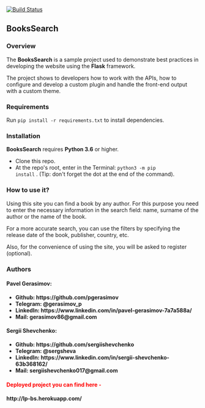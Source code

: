 [![Build Status](https://travis-ci.org/pgerasimov/books_search.svg?branch=master)](https://travis-ci.org/pgerasimov/books_search)

<h2>BooksSearch</h2>

<h3>Overview</h3>

The <b>BooksSearch</b> is a sample project used to demonstrate best practices in developing the website using the <b>Flask</b> framework.

The project shows to developers how to work with the APIs, how to configure and develop a custom plugin and handle the front-end output with a custom theme.


<h3>Requirements</h3>

Run <code>pip install -r requirements.txt</code> to install dependencies.


<h3>Installation</h3>

<b>BooksSearch</b> requires <b>Python 3.6</b> or higher.

- Clone this repo.
- At the repo's root, enter in the Terminal: <code>python3 -m pip install</code> . (Tip: don't forget the dot at the end of the command).


<h3>How to use it?</h3>

Using this site you can find a book by any author. For this purpose you need to enter the necessary information in the search field: name, surname of the author or the name of the book. 

For a more accurate search, you can use the filters by specifying the release date of the book, publisher, country, etc. 

Also, for the convenience of using the site, you will be asked to register (optional).


<h3>Authors</h3>

<h4>Pavel Gerasimov:</h4>
<ul>
<li><b>Github: https://github.com/pgerasimov</b></li>
<li><b>Telegram: @gerasimov_p</b></li>
<li><b>LinkedIn: https://www.linkedin.com/in/pavel-gerasimov-7a7a588a/</b></li>
<li><b>Mail: gerasimov86@gmail.com</b></li>
</ul>

<h4>Sergii Shevchenko:</h4>
<ul>
<li><b>Github: https://github.com/sergiishevchenko</b></li>
<li><b>Telegram: @sergsheva</b></li>
<li><b>LinkedIn: https://www.linkedin.com/in/sergii-shevchenko-63b368162/</b></li>
<li><b>Mail: sergiishevchenko017@gmail.com</b></li>
</ul>


<h4 style="color: red;">Deployed project you can find here -</h4><h4>http://lp-bs.herokuapp.com/</h4>
